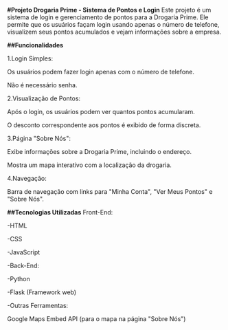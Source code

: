 **#Projeto Drogaria Prime - Sistema de Pontos e Login**
Este projeto é um sistema de login e gerenciamento de pontos para a Drogaria Prime. Ele permite que os usuários façam login usando apenas o número de telefone, visualizem seus pontos acumulados e vejam informações sobre a empresa.

**##Funcionalidades**

1.Login Simples:

Os usuários podem fazer login apenas com o número de telefone.

Não é necessário senha.

2.Visualização de Pontos:

Após o login, os usuários podem ver quantos pontos acumularam.

O desconto correspondente aos pontos é exibido de forma discreta.

3.Página "Sobre Nós":

Exibe informações sobre a Drogaria Prime, incluindo o endereço.

Mostra um mapa interativo com a localização da drogaria.

4.Navegação:

Barra de navegação com links para "Minha Conta", "Ver Meus Pontos" e "Sobre Nós".

**##Tecnologias Utilizadas**
Front-End:

-HTML

-CSS

-JavaScript

-Back-End:

-Python

-Flask (Framework web)

-Outras Ferramentas:

Google Maps Embed API (para o mapa na página "Sobre Nós")
